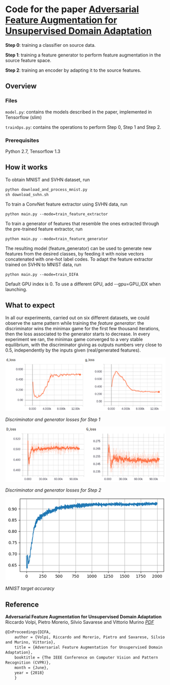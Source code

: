 # Code for the paper [Adversarial Feature Augmentation for Unsupervised Domain Adaptation](https://arxiv.org/abs/1711.08561)


**Step 0**: training a classifier on source data.

**Step 1**: training a feature generator to perform feature augmentation in the source feature space.

**Step 2**: training an encoder by adapting it to the source features.

## Overview

### Files

``model.py``: contains the models described in the paper, implemented in Tensorflow (slim)

``trainOps.py``: contains the operations to perform Step 0, Step 1 and Step 2.

### Prerequisites

Python 2.7, Tensorflow 1.3

## How it works

To obtain MNIST and SVHN dataset, run

```
python download_and_process_mnist.py
sh download_svhn.sh
```

To train a ConvNet feature extractor using SVHN data, run

```
python main.py --mode=train_feature_extractor
```

To train a generator of features that resemble the ones extracted through the pre-trained feature extractor, run

```
python main.py --mode=train_feature_generator
```
The resulting model (feature_generator) can be used to generate new features from the desired classes, by feeding it with noise vectors concatenated with one-hot label codes. To adapt the feature extractor trained on SVHN to MNIST data, run

```
python main.py --mode=train_DIFA
```
Default GPU index is 0. To use a different GPU, add --gpu=GPU_IDX when launching. 

## What to expect

In all our experiments, carried out on six different datasets, we could observe the same pattern while training the *feature generator*: the discriminator wins the minimax game for the first few thousand iterations, then the loss associated to the generator starts to decrease. In every experiment we ran, the minimax game converged to a very stable equilibrium, with the discriminator giving as outputs numbers very close to 0.5, independently by the inputs given (real/generated features).

![plot](./pics/plot.png) 

*Discriminator and generator losses for Step 1*

![plot2](./pics/plot2.png) 

*Discriminator and generator losses for Step 2*

![acc](./pics/accuracy.png) 

*MNIST target accuracy*


## Reference

**Adversarial Feature Augmentation for Unsupervised Domain Adaptation**  
Riccardo Volpi, Pietro Morerio, Silvio Savarese and Vittorio Murino *[PDF](https://arxiv.org/abs/1711.08561)* 
```
@InProceedings{DIFA,
    author = {Volpi, Riccardo and Morerio, Pietro and Savarese, Silvio and Murino, Vittorio},
    title = {Adversarial Feature Augmentation for Unsupervised Domain Adaptation},
    booktitle = {The IEEE Conference on Computer Vision and Pattern Recognition (CVPR)},
    month = {June},
    year = {2018}
    }
```
